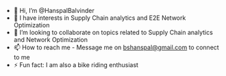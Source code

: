 - 👋 Hi, I’m @HanspalBalvinder
- 👀 I have interests in Supply Chain analytics and E2E Network Optimization
- 💞️ I’m looking to collaborate on topics related to Supply Chain analytics and Network Optimization
- 📫 How to reach me - Message me on bshanspal@gmail.com to connect to me
- ⚡ Fun fact: I am also a bike riding enthusiast

<!---
HanspalBalvinder/HanspalBalvinder is a ✨ special ✨ repository because its `README.md` (this file) appears on your GitHub profile.
You can click the Preview link to take a look at your changes.
--->
